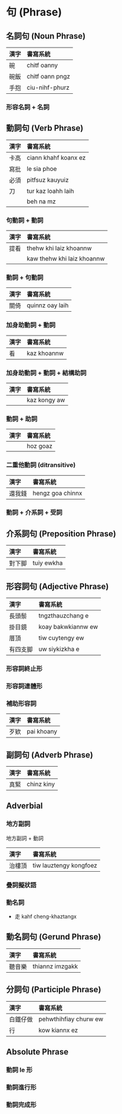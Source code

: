 # 句 (Phrase)

## 名詞句 (Noun Phrase)

| 漢字 | 書寫系統 |
| :--- | :--- |
| 碗 | chitf oanny |
| 碗飯 | chitf oann pngz |
| 手抱 | ciu-nihf-phurz |

### 形容名詞 + 名詞

## 動詞句 (Verb Phrase)

| 漢字 | 書寫系統 |
| :--- | :--- |
| 卡高 | ciann khahf koanx ez |
| 寫批 | le sia phoe |
| 必須 | pitfsuz kauyuiz |
| 刀 | tur kaz loahh laih |
|| beh na mz |

### 句動詞 + 動詞

| 漢字 | 書寫系統 |
| :--- | :--- |
| 提看 | thehw khi laiz khoannw |
|| kaw thehw khi laiz khoannw |

### 動詞 + 句動詞

| 漢字 | 書寫系統 |
| :--- | :--- |
| 關倚 | quinnz oay laih |

### 加身助動詞 + 動詞

| 漢字 | 書寫系統 |
| :--- | :--- |
| 看 | kaz khoannw |

### 加身助動詞 + 動詞 + 結構助詞

| 漢字 | 書寫系統 |
| :--- | :--- |
|| kaz kongy aw |

### 動詞 + 助詞

| 漢字 | 書寫系統 |
| :--- | :--- |
|| hoz goaz |

### 二重他動詞 (ditransitive)

| 漢字 | 書寫系統 |
| :--- | :--- |
| 還我錢 | hengz goa chinnx |

### 動詞 + 介系詞 + 受詞

## 介系詞句 (Preposition Phrase)

| 漢字 | 書寫系統 |
| :--- | :--- |
| 對下脚 | tuiy ewkha |

## 形容詞句 (Adjective Phrase)

| 漢字 | 書寫系統 |
| :--- | :--- |
| 長頭鬃 | tngzthauzchang e |
| 掛目鏡 | koay bakwkiannw ew |
| 厝頂 | tiw cuytengy ew |
| 有四支脚 | uw siykizkha e |

### 形容詞終止形

### 形容詞連體形

### 補助形容詞

| 漢字 | 書寫系統 |
| :--- | :--- |
| 歹欵 | pai khoany |

## 副詞句 (Adverb Phrase)

| 漢字 | 書寫系統 |
| :--- | :--- |
| 真緊 | chinz kiny |

## Adverbial

### 地方副詞

地方副詞 + 動詞

| 漢字 | 書寫系統 |
| :--- | :--- |
| 治樓頂 | tiw lauztengy kongfoez |

### 疊詞擬狀語

### 動名詞

* 走 kahf cheng-khaztangx

## 動名詞句 (Gerund Phrase)

| 漢字 | 書寫系統 |
| :--- | :--- |
| 聽音樂 | thiannz imzgakk |

## 分詞句 (Participle Phrase)

| 漢字 | 書寫系統 |
| :--- | :--- |
| 白鐵仔做 | pehwthihfiay churw ew |
| 行 | kow kiannx ez |

## Absolute Phrase

### 動詞 le 形

### 動詞進行形

### 動詞完成形
